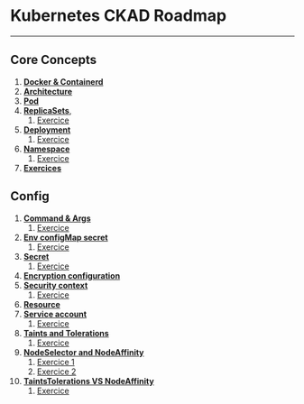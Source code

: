 # Kubernetes CKAD Roadmap

***

## Core Concepts
1. **[Docker & Containerd](core-concepts/README-docker-containerd.md)**
2. **[Architecture](core-concepts/README-architecture.md)**
3. **[Pod](core-concepts/pod/README.md)**
4. **[ReplicaSets](core-concepts/replicaset/README.md)**, 
   1. [Exercice](core-concepts/replicaset/exercices/README.md)
5. **[Deployment](core-concepts/deployment/README.md)**
   1. [Exercice](core-concepts/deployment/exercices/README.md)
6. **[Namespace](core-concepts/namespace/README.md)**
   1. [Exercice](core-concepts/namespace/exercices/README.md)
7. **[Exercices](core-concepts/README-exercices.md)**

## Config
1. **[Command & Args](config/command-args/README.md)**
   1. [Exercice](config/command-args/README.md)
2. **[Env configMap secret](config/env-configmap-secret/README-env-configmap.md)**
   1. [Exercice](config/env-configmap-secret/deployment-env-configmap.yaml)
3. **[Secret](config/env-configmap-secret/README-secret.md)**
   1. [Exercice](config/env-configmap-secret/deployment-secret.yaml)
4. **[Encryption configuration](config/env-configmap-secret/README-security-etcd.md)**
5. **[Security context](config/securityContext/README.md)**
   1. [Exercice](config/securityContext/pod-security-context.yaml)
6. **[Resource](config/resources/README.md)**
7. **[Service account](config/serviceAccount/README.md)**
   1. [Exercice](config/serviceAccount/exercices/service-account-config.yaml)
8. **[Taints and Tolerations](config/taints-tolerations/README.md)**
   1. [Exercice](config/taints-tolerations/exercices/README.md)
9. **[NodeSelector and NodeAffinity](config/nodeSelector-nodeAffinity/README.md)**
   1. [Exercice 1](config/nodeSelector-nodeAffinity/exercices/README-simple.md)
   2. [Exercice 2](config/nodeSelector-nodeAffinity/exercices/README-advanced.md)
10. **[TaintsTolerations VS NodeAffinity](config/taintsTolerations-nodeAffinity/README.md)**
    1. [Exercice](config/taintsTolerations-nodeAffinity/exercices/README.md)